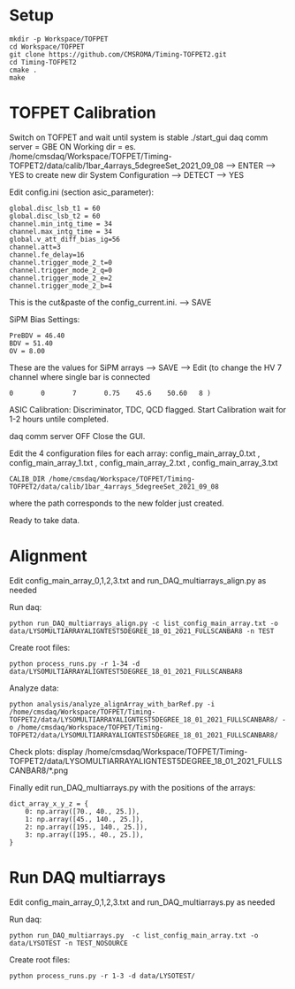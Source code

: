# Setup
```
mkdir -p Workspace/TOFPET
cd Workspace/TOFPET
git clone https://github.com/CMSROMA/Timing-TOFPET2.git
cd Timing-TOFPET2
cmake .
make
```

# TOFPET Calibration
Switch on TOFPET and wait until system is stable
./start_gui
daq comm server = GBE
ON 
Working dir = es. /home/cmsdaq/Workspace/TOFPET/Timing-TOFPET2/data/calib/1bar_4arrays_5degreeSet_2021_09_08 --> ENTER --> YES to create new dir
System Configuration --> DETECT --> YES

Edit config.ini (section asic_parameter):
```
global.disc_lsb_t1 = 60
global.disc_lsb_t2 = 60 
channel.min_intg_time = 34
channel.max_intg_time = 34
global.v_att_diff_bias_ig=56
channel.att=3
channel.fe_delay=16
channel.trigger_mode_2_t=0
channel.trigger_mode_2_q=0
channel.trigger_mode_2_e=2
channel.trigger_mode_2_b=4
```
This is the cut&paste of the config_current.ini.
--> SAVE

SiPM Bias Settings:
```
PreBDV = 46.40 
BDV = 51.40
OV = 8.00
```
These are the values for SiPM arrays
--> SAVE
--> Edit (to change the HV 7 channel where single bar is connected 
```
0       0       7       0.75    45.6    50.60   8 )
```

ASIC Calibration: 
Discriminator, TDC, QCD flagged.
Start Calibration
wait for 1-2 hours untile completed.

daq comm server OFF
Close the GUI.

Edit the 4 configuration files for each array:
config_main_array_0.txt  , config_main_array_1.txt , config_main_array_2.txt , 
config_main_array_3.txt
```
CALIB_DIR /home/cmsdaq/Workspace/TOFPET/Timing-TOFPET2/data/calib/1bar_4arrays_5degreeSet_2021_09_08
```
where the path corresponds to the new folder just created.

Ready to take data.

# Alignment

Edit config_main_array_0,1,2,3.txt and run_DAQ_multiarrays_align.py as needed

Run daq:
```
python run_DAQ_multiarrays_align.py -c list_config_main_array.txt -o data/LYSOMULTIARRAYALIGNTEST5DEGREE_18_01_2021_FULLSCANBAR8 -n TEST
```

Create root files:
```
python process_runs.py -r 1-34 -d data/LYSOMULTIARRAYALIGNTEST5DEGREE_18_01_2021_FULLSCANBAR8
```

Analyze data:
```
python analysis/analyze_alignArray_with_barRef.py -i /home/cmsdaq/Workspace/TOFPET/Timing-TOFPET2/data/LYSOMULTIARRAYALIGNTEST5DEGREE_18_01_2021_FULLSCANBAR8/ -o /home/cmsdaq/Workspace/TOFPET/Timing-TOFPET2/data/LYSOMULTIARRAYALIGNTEST5DEGREE_18_01_2021_FULLSCANBAR8/
```

Check plots:
display  /home/cmsdaq/Workspace/TOFPET/Timing-TOFPET2/data/LYSOMULTIARRAYALIGNTEST5DEGREE_18_01_2021_FULLSCANBAR8/*.png

Finally edit run_DAQ_multiarrays.py with the positions of the arrays:
```
dict_array_x_y_z = {
    0: np.array([70., 40., 25.]),
    1: np.array([45., 140., 25.]),
    2: np.array([195., 140., 25.]),
    3: np.array([195., 40., 25.]),
}
```

# Run DAQ multiarrays
Edit config_main_array_0,1,2,3.txt and run_DAQ_multiarrays.py as needed

Run daq:
```
python run_DAQ_multiarrays.py  -c list_config_main_array.txt -o data/LYSOTEST -n TEST_NOSOURCE
```

Create root files:
```
python process_runs.py -r 1-3 -d data/LYSOTEST/
```


